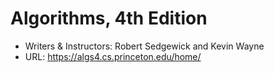 # Algorithms, 4th Edition
- Writers & Instructors: Robert Sedgewick and Kevin Wayne
- URL: https://algs4.cs.princeton.edu/home/
